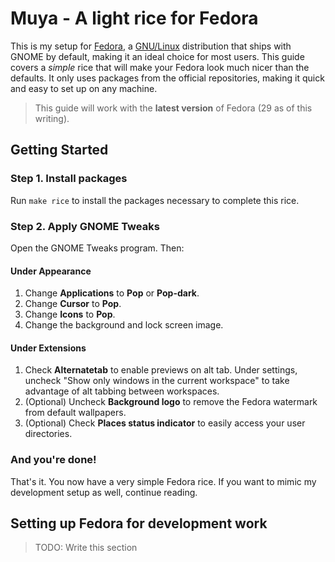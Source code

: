 # Muya - A light rice for Fedora

This is my setup for [Fedora][fedora], a [GNU/Linux][gnulinux] distribution that ships with GNOME by default, making it an ideal choice for most users. This guide covers a *simple* rice that will make your Fedora look much nicer than the defaults. It only uses packages from the official repositories, making it quick and easy to set up on any machine.

> This guide will work with the **latest version** of Fedora (29 as of this writing).

## Getting Started

### Step 1. Install packages

Run `make rice` to install the packages necessary to complete this rice.

### Step 2. Apply GNOME Tweaks

Open the GNOME Tweaks program. Then:

#### Under Appearance

1. Change **Applications** to **Pop** or **Pop-dark**.
2. Change **Cursor** to **Pop**.
3. Change **Icons** to **Pop**.
4. Change the background and lock screen image.

#### Under Extensions

1. Check **Alternatetab** to enable previews on alt tab. Under settings, uncheck "Show only windows in the current workspace" to take advantage of alt tabbing between workspaces.
2. (Optional) Uncheck **Background logo** to remove the Fedora watermark from default wallpapers.
3. (Optional) Check **Places status indicator** to easily access your user directories.

### And you're done!

That's it. You now have a very simple Fedora rice. If you want to mimic my development setup as well, continue reading.

## Setting up Fedora for development work

> TODO: Write this section

[fedora]: https://getfedora.org
[gnulinux]: https://www.gnu.org/gnu/linux-and-gnu.html
